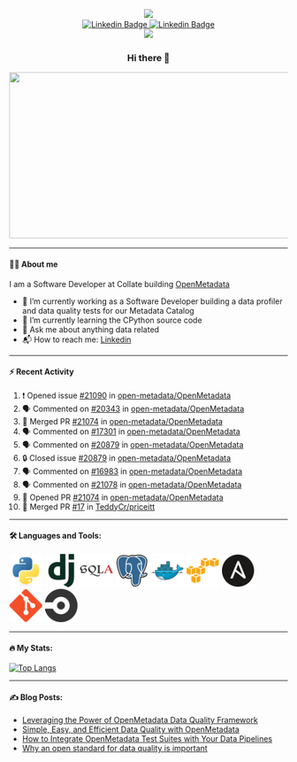 <div id="header" align="center">
  <img src="https://media.giphy.com/media/5eLDrEaRGHegx2FeF2/giphy.gif" width="100"/>
</div>
<div id="badges" align="center">
  <a href="https://www.linkedin.com/in/teddycrepineau/">
    <img src="https://shields.io/badge/Linkedin-blue?logo=linkedin&logoColor=white&style=for-the-badge" alt="Linkedin Badge"/>
  </a>
  <a href="https://medium.com/@teddycrpineau">
    <img src="https://shields.io/badge/Medium-black?logo=medium&logoColor=white&style=for-the-badge" alt="Linkedin Badge"/>
  </a>
</div>
<div align="center">
  <img src="https://komarev.com/ghpvc/?username=TeddyCr&color=blue&style=flat-square" />
</div>

<h3 align="center">
Hi there 👋
</h3>
<div align="center">
  <img src="https://media.giphy.com/media/L8K62iTDkzGX6/giphy.gif" width="600" height="300"/>
</div>

---

#### :technologist: About me
I am a Software Developer at Collate building <a href="https://open-metadata.org"/>OpenMetadata</a>
- 🔭 I’m currently working as a Software Developer building a data profiler and data quality tests for our Metadata Catalog
- 🐍 I’m currently learning the CPython source code
- 💬 Ask me about anything data related
- 📬 How to reach me: [Linkedin](https://shields.io/badge/Linkedin-blue?logo=linkedin&logoColor=white&style=for-the-badge)

---

#### ⚡️ Recent Activity
<!--START_SECTION:activity-->
1. ❗ Opened issue [#21090](https://github.com/open-metadata/OpenMetadata/issues/21090) in [open-metadata/OpenMetadata](https://github.com/open-metadata/OpenMetadata)
2. 🗣 Commented on [#20343](https://github.com/open-metadata/OpenMetadata/issues/20343#issuecomment-2854910227) in [open-metadata/OpenMetadata](https://github.com/open-metadata/OpenMetadata)
3. 🎉 Merged PR [#21074](https://github.com/open-metadata/OpenMetadata/pull/21074) in [open-metadata/OpenMetadata](https://github.com/open-metadata/OpenMetadata)
4. 🗣 Commented on [#17301](https://github.com/open-metadata/OpenMetadata/issues/17301#issuecomment-2854588004) in [open-metadata/OpenMetadata](https://github.com/open-metadata/OpenMetadata)
5. 🗣 Commented on [#20879](https://github.com/open-metadata/OpenMetadata/issues/20879#issuecomment-2854584758) in [open-metadata/OpenMetadata](https://github.com/open-metadata/OpenMetadata)
6. 🔒 Closed issue [#20879](https://github.com/open-metadata/OpenMetadata/issues/20879) in [open-metadata/OpenMetadata](https://github.com/open-metadata/OpenMetadata)
7. 🗣 Commented on [#16983](https://github.com/open-metadata/OpenMetadata/issues/16983#issuecomment-2854564818) in [open-metadata/OpenMetadata](https://github.com/open-metadata/OpenMetadata)
8. 🗣 Commented on [#21078](https://github.com/open-metadata/OpenMetadata/issues/21078#issuecomment-2853359495) in [open-metadata/OpenMetadata](https://github.com/open-metadata/OpenMetadata)
9. 💪 Opened PR [#21074](https://github.com/open-metadata/OpenMetadata/pull/21074) in [open-metadata/OpenMetadata](https://github.com/open-metadata/OpenMetadata)
10. 🎉 Merged PR [#17](https://github.com/TeddyCr/priceitt/pull/17) in [TeddyCr/priceitt](https://github.com/TeddyCr/priceitt)
<!--END_SECTION:activity-->

---

#### :hammer_and_wrench: Languages and Tools:
<div>
   <img src="https://github.com/devicons/devicon/blob/master/icons/python/python-original.svg" width="60" height="60"/>
   <img src="https://github.com/devicons/devicon/blob/master/icons/django/django-plain.svg" width="60" height="60"/>
   <img src="https://github.com/devicons/devicon/blob/master/icons/sqlalchemy/sqlalchemy-original.svg" width="60" height="60"/>
   <img src="https://github.com/devicons/devicon/blob/master/icons/postgresql/postgresql-original.svg" width="60" height="60"/>
   <img src="https://github.com/devicons/devicon/blob/master/icons/docker/docker-original.svg" width="60" height="60"/>
   <img src="https://github.com/devicons/devicon/blob/master/icons/amazonwebservices/amazonwebservices-original.svg" width="60" height="60"/>
   <img src="https://github.com/devicons/devicon/blob/master/icons/ansible/ansible-original.svg" width="60" height="60"/>
   <img src="https://github.com/devicons/devicon/blob/master/icons/git/git-original.svg" width="60" height="60"/>
   <img src="https://github.com/devicons/devicon/blob/master/icons/circleci/circleci-plain.svg" width="60" height="60"/>
</div>

---

#### 🔥 My Stats:
[![Top Langs](https://github-readme-stats.vercel.app/api/top-langs/?username=TeddyCr&layout=compact&hide=javascript,html,css)](https://github.com/anuraghazra/github-readme-stats)

---

#### ✍️ Blog Posts:
<!-- BLOG-POST-LIST:START -->
- [Leveraging the Power of OpenMetadata Data Quality Framework](https://blog.open-metadata.org/leveraging-the-power-of-openmetadata-data-quality-framework-385ba2d8eaf?source=rss-16e0670af08f------2)
- [Simple, Easy, and Efficient Data Quality with OpenMetadata](https://blog.open-metadata.org/simple-easy-and-efficient-data-quality-with-openmetadata-1c4e7d329364?source=rss-16e0670af08f------2)
- [How to Integrate OpenMetadata Test Suites with Your Data Pipelines](https://blog.open-metadata.org/how-to-integrate-openmetadata-test-suites-with-your-data-pipelines-d83fb55fa494?source=rss-16e0670af08f------2)
- [Why an open standard for data quality is important](https://blog.open-metadata.org/why-are-we-building-a-data-quality-standard-1753fae87259?source=rss-16e0670af08f------2)
<!-- BLOG-POST-LIST:END -->
